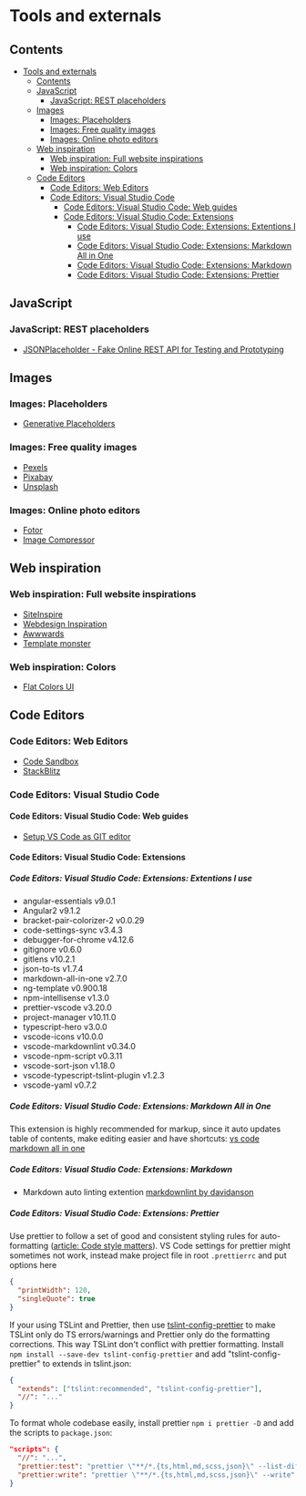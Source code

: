 # Tools and externals

## Contents

- [Tools and externals](#tools-and-externals)
  - [Contents](#contents)
  - [JavaScript](#javascript)
    - [JavaScript: REST placeholders](#javascript-rest-placeholders)
  - [Images](#images)
    - [Images: Placeholders](#images-placeholders)
    - [Images: Free quality images](#images-free-quality-images)
    - [Images: Online photo editors](#images-online-photo-editors)
  - [Web inspiration](#web-inspiration)
    - [Web inspiration: Full website inspirations](#web-inspiration-full-website-inspirations)
    - [Web inspiration: Colors](#web-inspiration-colors)
  - [Code Editors](#code-editors)
    - [Code Editors: Web Editors](#code-editors-web-editors)
    - [Code Editors: Visual Studio Code](#code-editors-visual-studio-code)
      - [Code Editors: Visual Studio Code: Web guides](#code-editors-visual-studio-code-web-guides)
      - [Code Editors: Visual Studio Code: Extensions](#code-editors-visual-studio-code-extensions)
        - [Code Editors: Visual Studio Code: Extensions: Extentions I use](#code-editors-visual-studio-code-extensions-extentions-i-use)
        - [Code Editors: Visual Studio Code: Extensions: Markdown All in One](#code-editors-visual-studio-code-extensions-markdown-all-in-one)
        - [Code Editors: Visual Studio Code: Extensions: Markdown](#code-editors-visual-studio-code-extensions-markdown)
        - [Code Editors: Visual Studio Code: Extensions: Prettier](#code-editors-visual-studio-code-extensions-prettier)

## JavaScript

### JavaScript: REST placeholders

- [JSONPlaceholder - Fake Online REST API for Testing and Prototyping](https://jsonplaceholder.typicode.com/)

## Images

### Images: Placeholders

- [Generative Placeholders](https://generative-placeholders.glitch.me/)

### Images: Free quality images

- [Pexels](https://www.pexels.com/)
- [Pixabay](https://pixabay.com/)
- [Unsplash](https://unsplash.com/)

### Images: Online photo editors

- [Fotor](https://www.fotor.com/)
- [Image Compressor](Imagecompressor.com)

## Web inspiration

### Web inspiration: Full website inspirations

- [SiteInspire](https://www.siteinspire.com/)
- [Webdesign Inspiration](https://www.siteinspire.com/)
- [Awwwards](https://www.awwwards.com/)
- [Template monster](https://www.templatemonster.com/)

### Web inspiration: Colors

- [Flat Colors UI](http://www.flatcolorsui.com/)

## Code Editors

### Code Editors: Web Editors

- [Code Sandbox](https://codesandbox.io/)
- [StackBlitz](https://stackblitz.com/)

### Code Editors: Visual Studio Code

#### Code Editors: Visual Studio Code: Web guides

- [Setup VS Code as GIT editor](https://stackoverflow.com/questions/30024353/how-to-use-visual-studio-code-as-default-editor-for-git)

#### Code Editors: Visual Studio Code: Extensions

##### Code Editors: Visual Studio Code: Extensions: Extentions I use

- angular-essentials v9.0.1
- Angular2 v9.1.2
- bracket-pair-colorizer-2 v0.0.29
- code-settings-sync v3.4.3
- debugger-for-chrome v4.12.6
- gitignore v0.6.0
- gitlens v10.2.1
- json-to-ts v1.7.4
- markdown-all-in-one v2.7.0
- ng-template v0.900.18
- npm-intellisense v1.3.0
- prettier-vscode v3.20.0
- project-manager v10.11.0
- typescript-hero v3.0.0
- vscode-icons v10.0.0
- vscode-markdownlint v0.34.0
- vscode-npm-script v0.3.11
- vscode-sort-json v1.18.0
- vscode-typescript-tslint-plugin v1.2.3
- vscode-yaml v0.7.2

##### Code Editors: Visual Studio Code: Extensions: Markdown All in One

This extension is highly recommended for markup, since it auto updates table of contents, make editing easier and have shortcuts: [vs code markdown all in one](https://github.com/yzhang-gh/vscode-markdown)

##### Code Editors: Visual Studio Code: Extensions: Markdown

- Markdown auto linting extention [markdownlint by davidanson](https://github.com/DavidAnson/vscode-markdownlint.git)

##### Code Editors: Visual Studio Code: Extensions: Prettier

Use prettier to follow a set of good and consistent styling rules for auto-formatting ([article: Code style matters](https://christianlydemann.com/style-angular-apps-using-prettier-and-tslint/)). VS Code settings for prettier might sometimes not work, instead make project file in root `.prettierrc` and put options here

```json
{
  "printWidth": 120,
  "singleQuote": true
}
```

If your using TSLint and Prettier, then use [tslint-config-prettier](https://github.com/prettier/tslint-config-prettier) to make TSLint only do TS errors/warnings and Prettier only do the formatting corrections. This way TSLint don't conflict with prettier formatting.
Install `npm install --save-dev tslint-config-prettier` and add "tslint-config-prettier" to extends in tslint.json:

```json
{
  "extends": ["tslint:recommended", "tslint-config-prettier"],
  "//": "..."
}
```

To format whole codebase easily, install prettier `npm i prettier -D` and add the scripts to `package.json`:

```json
"scripts": {
  "//": "...",
  "prettier:test": "prettier \"**/*.{ts,html,md,scss,json}\" --list-different",
  "prettier:write": "prettier \"**/*.{ts,html,md,scss,json}\" --write"
}
```
